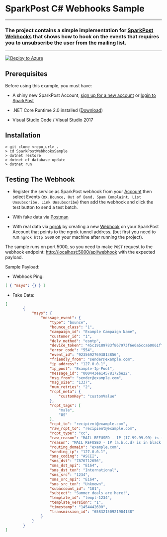 # SparkPost C# Webhooks Sample
---
###  The project contains a simple implementation for [SparkPost Webhooks](https://developers.sparkpost.com/api/webhooks.html) that shows how to hook on the events that requires you to unsubscribe the user from the mailing list.

---

[![Deploy to Azure](https://azuredeploy.net/deploybutton.png)](https://azuredeploy.net/?repository=https://github.com/EslaMx7/sparkpost-csharp-webhooks-sample)

## Prerequisites

Before using this example, you must have:

* A shiny new SparkPost Account, [sign up for a new account](https://app.sparkpost.com/) or [login to SparkPost](https://app.sparkpost.com/)

* .NET Core Runtime 2.0 installed ([Download](https://dot.net/core))

* Visual Studio Code / Visual Studio 2017
## Installation

```
> git clone <repo_url> .
> cd SparkPostWebhooksSample
> dotnet restore
> dotnet ef database update
> dotnet run
```

## Testing The Webhook

* Register the service as SparkPost webhook from your [Account](https://app.sparkpost.com/account/webhooks) then select Events (ex. `Bounce, Out of Band, Spam Complaint, List Unsubscribe, Link Unsubscribe`) then add the webhook and click the test button to send a test batch.

* With fake data via [Postman](https://www.getpostman.com/postman)
* With real data via [ngrok](https://ngrok.com/) by creating a new [Webhook](https://app.sparkpost.com/account/webhooks) on your SparkPost Account that points to the ngrok tunnel address. (but first you need to run `ngrok http 5000` on your machine after running the project).

The sample runs on port 5000, so you need to make `POST` request to the webhook endpoint: [http://localhost:5000/api/webhook](http://localhost:5000/api/webhook) with the expected payload.

Sample Payload:

* Webhook Ping:
```json 
[ { "msys": {} } ]
```
* Fake Data:
```json
[
        {
            "msys": {
                "message_event": {
                    "type": "bounce",
                    "bounce_class": "1",
                    "campaign_id": "Example Campaign Name",
                    "customer_id": "1",
                    "delv_method": "esmtp",
                    "device_token": "45c19189783f867973f6e6a5cca60061ffe4fa77c547150563a1192fa9847f8a",
                    "error_code": "554",
                    "event_id": "92356927693813856",
                    "friendly_from": "sender@example.com",
                    "ip_address": "127.0.0.1",
                    "ip_pool": "Example-Ip-Pool",
                    "message_id": "000443ee14578172be22",
                    "msg_from": "sender@example.com",
                    "msg_size": "1337",
                    "num_retries": "2",
                    "rcpt_meta": {
                        "customKey": "customValue"
                    },
                    "rcpt_tags": [
                        "male",
                        "US"
                    ],
                    "rcpt_to": "recipient@example.com",
                    "raw_rcpt_to": "recipient@example.com",
                    "rcpt_type": "cc",
                    "raw_reason": "MAIL REFUSED - IP (17.99.99.99) is in black list",
                    "reason": "MAIL REFUSED - IP (a.b.c.d) is in black list",
                    "routing_domain": "example.com",
                    "sending_ip": "127.0.0.1",
                    "sms_coding": "ASCII",
                    "sms_dst": "7876712656",
                    "sms_dst_npi": "E164",
                    "sms_dst_ton": "International",
                    "sms_src": "1234",
                    "sms_src_npi": "E164",
                    "sms_src_ton": "Unknown",
                    "subaccount_id": "101",
                    "subject": "Summer deals are here!",
                    "template_id": "templ-1234",
                    "template_version": "1",
                    "timestamp": "1454442600",
                    "transmission_id": "65832150921904138"
                }
            }
        }
]
```